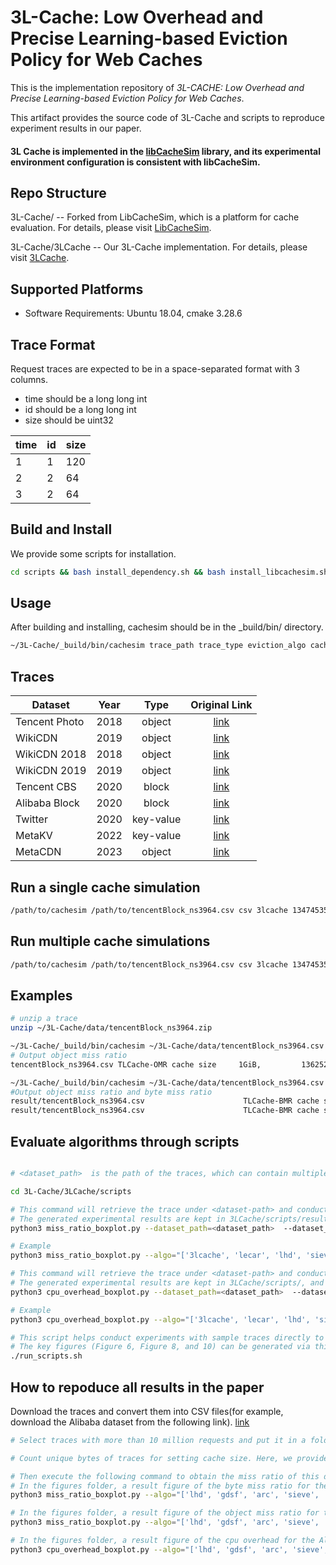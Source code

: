 # 3L-Cache: Low Overhead and Precise Learning-based Eviction Policy for Web Caches

This is the implementation repository of *3L-CACHE: Low Overhead and Precise Learning-based Eviction Policy for Web Caches*. 

This artifact provides the source code of 3L-Cache and scripts to reproduce experiment results in our paper.

#### 3L Cache is implemented in the [libCacheSim](https://github.com/1a1a11a/libCacheSim) library, and its experimental environment configuration is consistent with libCacheSim.

## Repo Structure

3L-Cache/ -- Forked from LibCacheSim, which is a platform for cache evaluation. For details, please visit [LibCacheSim](https://github.com/1a1a11a/libCacheSim).

3L-Cache/3LCache -- Our 3L-Cache implementation. For details, please visit [3LCache](https://github.com/optiq-lab/3L-Cache/tree/main/3LCache).

 ## Supported Platforms
- Software Requirements: Ubuntu 18.04, cmake 3.28.6

## Trace Format
Request traces are expected to be in a space-separated format with 3 columns.
- time should be a long long int
- id should be a long long int
- size should be uint32

| time |  id | size |
| ---- | --- | ---- |
|   1  |  1  |  120 |
|   2  |  2  |   64 |
|   3  |  2  |   64 |

## Build and Install 
We provide some scripts for installation.
```bash
cd scripts && bash install_dependency.sh && bash install_libcachesim.sh
```

## Usage
After building and installing, cachesim should be in the _build/bin/ directory.
```bash
~/3L-Cache/_build/bin/cachesim trace_path trace_type eviction_algo cache_size [OPTION...]
```

## Traces


| Dataset       | Year |    Type   |                                      Original Link                                                |
|---------------|------|:---------:|:-------------------------------------------------------------------------------------------------:|
| Tencent Photo | 2018 |   object  |                      [link](http://iotta.snia.org/traces/parallel?only=27476)                     |
| WikiCDN       | 2019 |   object  |          [link](https://wikitech.wikimedia.org/wiki/Analytics/Data_Lake/Traffic/Caching)          |
| WikiCDN 2018  | 2018 |   object  |          [link](http://lrb.cs.princeton.edu/wiki2018.tr.tar.gz)                                   |
| WikiCDN 2019  | 2019 |   object  |          [link](http://lrb.cs.princeton.edu/wiki2019.tr.tar.gz)                                   |
| Tencent CBS   | 2020 |   block   |                      [link](http://iotta.snia.org/traces/parallel?only=27917)                     |
| Alibaba Block | 2020 |   block   |                          [link](https://github.com/alibaba/block-traces)                          |
| Twitter       | 2020 | key-value |                          [link](https://github.com/twitter/cache-traces)                          |
| MetaKV        | 2022 | key-value | [link](https://cachelib.org/docs/Cache_Library_User_Guides/Cachebench_FB_HW_eval/#list-of-traces) |
| MetaCDN       | 2023 | object    | [link](https://cachelib.org/docs/Cache_Library_User_Guides/Cachebench_FB_HW_eval/#list-of-traces) |


## Run a single cache simulation
```bash
/path/to/cachesim /path/to/tencentBlock_ns3964.csv csv 3lcache 1347453593  -t "time-col=1, obj-id-is-num=true, obj-id-col=2, obj-size-col=3"
```

## Run multiple cache simulations
```bash
/path/to/cachesim /path/to/tencentBlock_ns3964.csv csv 3lcache 1347453593,13474535 -t "time-col=1, obj-id-is-num=true, obj-id-col=2, obj-size-col=3"
```

## Examples
```bash
# unzip a trace
unzip ~/3L-Cache/data/tencentBlock_ns3964.zip

~/3L-Cache/_build/bin/cachesim ~/3L-Cache/data/tencentBlock_ns3964.csv csv 3lcache-omr 1347453593 -t "time-col=1, obj-id-is-num=true, obj-id-col=2, obj-size-col=3"
# Output object miss ratio
tencentBlock_ns3964.csv TLCache-OMR cache size     1GiB,         13625211 req, miss ratio 0.3380, throughput 0.59 MQPS

~/3L-Cache/_build/bin/cachesim ~/3L-Cache/data/tencentBlock_ns3964.csv csv 3lcache 1347453593,13474535 -t "time-col=1, obj-id-is-num=true, obj-id-col=2, obj-size-col=3"
#Output object miss ratio and byte miss ratio
result/tencentBlock_ns3964.csv                      TLCache-BMR cache size        1GiB, 13625211 req, miss ratio 0.3421, byte miss ratio 0.1034
result/tencentBlock_ns3964.csv                      TLCache-BMR cache size        0GiB, 13625211 req, miss ratio 0.5300, byte miss ratio 0.6377
```

## Evaluate algorithms through scripts
```bash

# <dataset_path>  is the path of the traces, which can contain multiple traces; <dataset_info> records the number of unique bytes(the minimum cache size required to store the entire trace). It is composed of a dictionary, where the key represents the name of the trace and the value represents the number of unique bytes; <algo> is a list containing the caching strategies that need to be measured; <metric> only includes object miss ratio(omr) and byte miss ratio(bmr).

cd 3L-Cache/3LCache/scripts

# This command will retrieve the trace under <dataset-path> and conduct experiments to measure the miss ratio.
# The generated experimental results are kept in 3LCache/scripts/result, and corresponding boxplots are generated in the figures folder.
python3 miss_ratio_boxplot.py --dataset_path=<dataset_path>  --dataset_info=<dataset_info> --algo=<eviction_algo> --metric=<metric>

# Example
python3 miss_ratio_boxplot.py --algo="['3lcache', 'lecar', 'lhd', 'sieve', 'cacheus', 'gdsf', 'tinylfu', 's3fifo', 'lru','arc']" --dataset_path="../../data/" --dataset_info="./trace_info/dataset_info.txt" --metric="bmr"

# This command will retrieve the trace under <dataset-path> and conduct experiments to measure the cpu overhead.
# The generated experimental results are kept in 3LCache/scripts/, and corresponding boxplots are generated in the figures folder.
python3 cpu_overhead_boxplot.py --dataset_path=<dataset_path>  --dataset_info=<dataset_info> --algo=<eviction_algo>

# Example
python3 cpu_overhead_boxplot.py --algo="['3lcache', 'lecar', 'lhd', 'sieve', 'cacheus', 'gdsf', 'tinylfu', 's3fifo', 'lru','arc']" --dataset_path="../../data/" --dataset_info="./trace_info/dataset_info.txt"

# This script helps conduct experiments with sample traces directly to show the code is functional.
# The key figures (Figure 6, Figure 8, and 10) can be generated via this script with real traces or sample traces.
./run_scripts.sh
```
## How to repoduce all results in the paper

Download the traces and convert them into CSV files(for example, download the Alibaba dataset from the following link). 
[link](http://block-traces.oss-cn-beijing.aliyuncs.com/alibaba_block_traces_2020.tar.gz)

```bash
# Select traces with more than 10 million requests and put it in a folder (for example, download the Alibaba dataset and store it in the~/Alibaba folder).

# Count unique bytes of traces for setting cache size. Here, we provide unique bytes of some traces in the 3L-Cache/3LCache/scripts folder.

# Then execute the following command to obtain the miss ratio of this dataset. 
# In the figures folder, a result figure of the byte miss ratio for the Alibaba dataset will be generated(Figure 6(d) and Figure 6(h)).
python3 miss_ratio_boxplot.py --algo="['lhd', 'gdsf', 'arc', 'sieve', 's3fifo', 'tinylfu', 'lecar', 'cacheus', 'lrb', '3lcache']" --dataset_path="~/Alibaba/" --dataset_info="./trace_info/alibaba_info.txt" --metric="bmr"

# In the figures folder, a result figure of the object miss ratio for the Alibaba dataset will be generated(Figure 8(d) and Figure 8(h)).
python3 miss_ratio_boxplot.py --algo="['lhd', 'gdsf', 'arc', 'sieve', 's3fifo', 'tinylfu', 'lecar', 'cacheus', 'lrb', '3lcache']" --dataset_path="~/Alibaba/" --dataset_info="./trace_info/alibaba_info.txt" --metric="omr"

# In the figures folder, a result figure of the cpu overhead for the Alibaba dataset will be generated.
python3 cpu_overhead_boxplot.py --algo="['lhd', 'gdsf', 'arc', 'sieve', 's3fifo', 'tinylfu', 'lecar', 'cacheus', 'lrb', '3lcache']" --dataset_path="~/Alibaba/" --dataset_info="./trace_info/alibaba_info.txt"
```